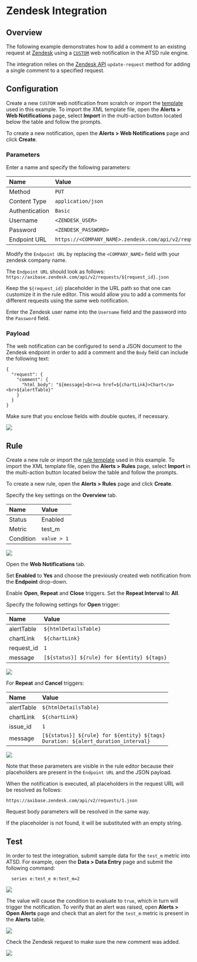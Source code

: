 # Zendesk Integration

## Overview

The following example demonstrates how to add a comment to an existing request at [Zendesk](https://www.zendesk.com/) using a [`CUSTOM`](custom.md) web notification in the ATSD rule engine.

The integration relies on the [Zendesk API](https://developer.zendesk.com/rest_api/docs/core/requests#update-request) `update-request` method for adding a single comment to a specified request.

## Configuration

Create a new `CUSTOM` web notification from scratch or import the [template](resources/custom-zendesk-notification.xml) used in this example. To import the XML template file, open the **Alerts > Web Notifications** page, select **Import** in the multi-action button located below the table and follow the prompts.

To create a new notification, open the **Alerts > Web Notifications** page and click **Create**.

### Parameters

Enter a name and specify the following parameters:

| **Name** | **Value** |
| :--- | :--- |
| Method | `PUT` |
| Content Type | `application/json` |
| Authentication | `Basic` |
| Username | `<ZENDESK_USER>` |
| Password | `<ZENDESK_PASSWORD>` |
| Endpoint URL | `https://<COMPANY_NAME>.zendesk.com/api/v2/requests/${request_id}.json` |

Modify the `Endpoint URL` by replacing the `<COMPANY_NAME>` field with your zendesk company name.

The `Endpoint URL` should look as follows: `https://axibase.zendesk.com/api/v2/requests/${request_id}.json`

Keep the `${request_id}` placeholder in the URL path so that one can customize it in the rule editor. This would allow you to add a comments for different requests using the same web notification.

Enter the Zendesk user name into the `Username` field and the password into the `Password` field.

### Payload

The web notification can be configured to send a JSON document to the Zendesk endpoint in order to add a comment and the `Body` field can include the following text:

```
{
  "request": {
    "comment": {
      "html_body": "${message}<br><a href=${chartLink}>Chart</a><br>${alertTable}"
    }
  }
}
```

Make sure that you enclose fields with double quotes, if necessary.

![](images/zendesk_endpoint.png)

## Rule

Create a new rule or import the [rule template](resources/custom-zendesk-rule.xml) used in this example. To import the XML template file, open the **Alerts > Rules** page, select **Import** in the multi-action button located below the table and follow the prompts.

To create a new rule, open the **Alerts > Rules** page and click **Create**.

Specify the key settings on the **Overview** tab. 

| **Name** | **Value** |
| :-------- | :---- |
| Status | Enabled |
| Metric | test_m |
| Condition | `value > 1` |

![](images/rule_overview.png)

Open the **Web Notifications** tab.

Set **Enabled** to **Yes** and choose the previously created web notification from the **Endpoint** drop-down.

Enable **Open**, **Repeat** and **Close** triggers. Set the **Repeat Interval** to **All**.

Specify the following settings for **Open** trigger:

| **Name** | **Value** |
| :-------- | :---- |
| alertTable  | `${htmlDetailsTable}` |
| chartLink | `${chartLink}` |
| request_id | `1` |
| message | `[${status}] ${rule} for ${entity} ${tags}` |

![](images/zendesk_rule_notification_open.png)

For **Repeat** and **Cancel** triggers:

| **Name** | **Value** |
| :-------- | :---- |
| alertTable  | `${htmlDetailsTable}` |
| chartLink | `${chartLink}` |
| issue_id | `1` |
| message | `[${status}] ${rule} for ${entity} ${tags}`<br>`Duration: ${alert_duration_interval}` |

![](images/zendesk_rule_notification_repeat_close.png)

Note that these parameters are visible in the rule editor because their placeholders are present in the `Endpoint URL` and the JSON payload.

When the notification is executed, all placeholders in the request URL will be resolved as follows:

`https://axibase.zendesk.com/api/v2/requests/1.json`

Request body parameters will be resolved in the same way.

If the placeholder is not found, it will be substituted with an empty string.

## Test

In order to test the integration, submit sample data for the `test_m` metric into ATSD. For example, open the **Data > Data Entry** page and submit the following command:

```
  series e:test_e m:test_m=2
```

![](images/rule_test_commands.png)

The value will cause the condition to evaluate to `true`, which in turn will trigger the notification.
To verify that an alert was raised, open **Alerts > Open Alerts** page and check that an alert for the `test_m` metric is present in the **Alerts** table.

![](images/zendesk_alert_open.png)

Check the Zendesk request to make sure the new comment was added.

![](images/zendesk_test.png)
